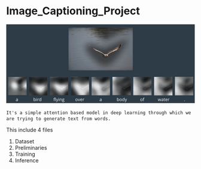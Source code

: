 # Image_Captioning_Project

<img src="images/Attention.png" >


~~~
It's a simple attention based model in deep learning through which we are trying to generate text from words.
~~~

This include 4 files

1. Dataset
2. Preliminaries
3. Training
4. Inference
